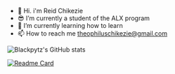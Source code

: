 - 👋 Hi. i'm Reid Chikezie
- 😎 I’m currently a student of the ALX program
- 🌱 I’m currently learning how to learn
- 📫 How to reach me theophiluschikezie@gmail.com

![Blackpytz's GitHub stats](https://github-readme-stats.vercel.app/api?username=Blackpytz&theme=great-gatsby&show_icons=true)

[![Readme Card](https://github-readme-stats.vercel.app/api/pin/?username=Blackpytz&repo=github-readme-stats)](https://github.com/Blackpytz/github-readme-stats)



<!---
Blackpytz/Blackpytz is a ✨ special ✨ repository because its `README.md` (this file) appears on your GitHub profile.
You can click the Preview link to take a look at your changes.
--->
